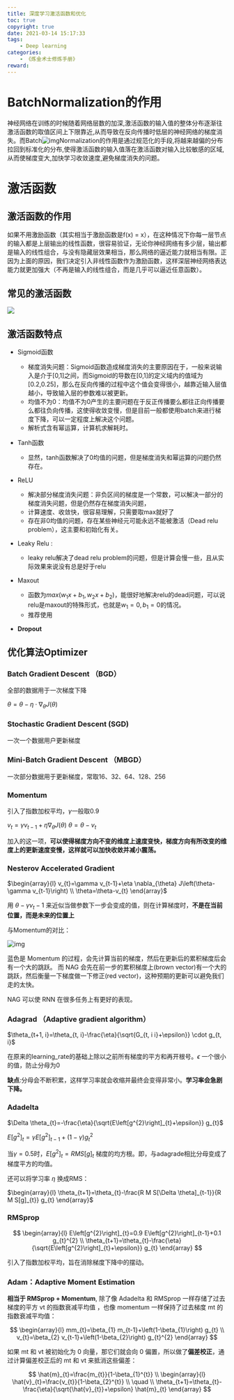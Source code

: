 ```yaml
---
title: 深度学习激活函数和优化
toc: true
copyright: true
date: 2021-03-14 15:17:33
tags:
    - Deep learning
categories:
    - 《炼金术士修炼手册》
reward:
---
```



# BatchNormalization的作用

神经网络在训练的时候随着网络层数的加深,激活函数的输入值的整体分布逐渐往激活函数的取值区间上下限靠近,从而导致在反向传播时低层的神经网络的梯度消失。而Batch![img](https://uploadfiles.nowcoder.com/images/20190317/311436_1552801230080_095961B16BE2B8C2E508F4A1AB257B7D)Normalization的作用是通过规范化的手段,将越来越偏的分布拉回到标准化的分布,使得激活函数的输入值落在激活函数对输入比较敏感的区域,从而使梯度变大,加快学习收敛速度,避免梯度消失的问题。


# 激活函数

## 激活函数的作用

如果不用激励函数（其实相当于激励函数是f(x) = x），在这种情况下你每一层节点的输入都是上层输出的线性函数，很容易验证，无论你神经网络有多少层，输出都是输入的线性组合，与没有隐藏层效果相当，那么网络的逼近能力就相当有限。正因为上面的原因，我们决定引入非线性函数作为激励函数，这样深层神经网络表达能力就更加强大（不再是输入的线性组合，而是几乎可以逼近任意函数）。

## 常见的激活函数

![](https://tva1.sinaimg.cn/large/007S8ZIlly1gg7yinpjnqj30u01e87af.jpg)

## 激活函数特点

- Sigmoid函数
  - 梯度消失问题：Sigmoid函数造成梯度消失的主要原因在于，一般来说输入是介于[0,1]之间，而Sigmoid的导数在[0,1]的定义域内的值域为[0.2,0.25]，那么在反向传播的过程中这个值会变得很小，越靠近输入层值越小，导致输入层的参数难以被更新。
  - 均值不为0：均值不为0产生的主要问题在于反正传播要么都往正向传播要么都往负向传播，这使得收敛变慢，但是目前一般都使用batch来进行梯度下降，可以一定程度上解决这个问题。
  - 解析式含有幂运算，计算机求解耗时。
- Tanh函数
  - 显然，tanh函数解决了0均值的问题，但是梯度消失和幂运算的问题仍然存在。
- ReLU
  - 解决部分梯度消失问题：非负区间的梯度是一个常数，可以解决一部分的梯度消失问题，但是仍然存在梯度消失问题，
  - 计算速度、收敛快，很容易理解，只需要取max就好了
  - 存在非0均值的问题，存在某些神经元可能永远不能被激活（Dead relu problem），这主要和初始化有关。
- Leaky Relu :
  - leaky relu解决了dead relu problem的问题，但是计算会慢一些，且从实际效果来说没有总是好于relu
- Maxout
  - 函数为$max(w_1x+b_1, w_2x+b_2)$，能很好地解决relu的dead问题，可以说relu是maxout的特殊形式，也就是$w_1=0, b_1=0$的情况。
  - 推荐使用


- **Dropout**



## 优化算法Optimizer

### **Batch Gradient Descent （BGD）**

全部的数据用于一次梯度下降

$\theta=\theta-\eta \cdot \nabla_{\theta} J(\theta)$



###  **Stochastic Gradient Descent (SGD)**

  一次一个数据用户更新梯度

  

### **Mini-Batch Gradient Descent （MBGD）**

  一次部分数据用于更新梯度，常取16、32、64、128、256

  

### **Momentum**

  引入了指数加权平均，$\gamma$一般取0.9

  $v_{t}=\gamma v_{t-1}+\eta \nabla_{\theta} J(\theta)$
  $\theta=\theta-v_{t}$

  加入的这一项，**可以使得梯度方向不变的维度上速度变快，梯度方向有所改变的维度上的更新速度变慢，这样就可以加快收敛并减小震荡。**



### **Nesterov Accelerated Gradient**

  $\begin{array}{l}
  v_{t}=\gamma v_{t-1}+\eta \nabla_{\theta} J\left(\theta-\gamma v_{t-1}\right) \\
  \theta=\theta-v_{t}
  \end{array}$

  用 $θ−γv_t−1$ 来近似当做参数下一步会变成的值，则在计算梯度时，**不是在当前位置，而是未来的位置上**

  

  与Momentum的对比：

  ![img](https://images2018.cnblogs.com/blog/1192699/201803/1192699-20180310224024153-1974893457.png)

  蓝色是 Momentum 的过程，会先计算当前的梯度，然后在更新后的累积梯度后会有一个大的跳跃。
  而 NAG 会先在前一步的累积梯度上(brown vector)有一个大的跳跃，然后衡量一下梯度做一下修正(red vector)，这种预期的更新可以避免我们走的太快。

  NAG 可以使 RNN 在很多任务上有更好的表现。

  

### **Adagrad （Adaptive gradient algorithm）**

  $\theta_{t+1, i}=\theta_{t, i}-\frac{\eta}{\sqrt{G_{t, i i}+\epsilon}} \cdot g_{t, i}$

  在原来的learning_rate的基础上除以之前所有梯度的平方和再开根号。$\epsilon$ 一个很小的值，防止分母为0

  **缺点**:分母会不断积累，这样学习率就会收缩并最终会变得非常小。**学习率会急剧下降。**

  

###  **Adadelta**

  $\Delta \theta_{t}=-\frac{\eta}{\sqrt{E\left[g^{2}\right]_{t}+\epsilon}} g_{t}$

  $E\left[g^{2}\right]_{t}=\gamma E\left[g^{2}\right]_{t-1}+(1-\gamma) g_{t}^{2}$

  当$\gamma=0.5$时，$E\left[g^{2}\right]_{t}=RMS[g]_t$ 梯度的均方根。即，与adagrade相比分母变成了梯度平方的均值。

  还可以将学习率 $\eta$ 换成RMS：

  $\begin{array}{l}
  \theta_{t+1}=\theta_{t}-\frac{R M S[\Delta \theta]_{t-1}}{R M S[g]_{t}} g_{t}
  \end{array}$

  

### **RMSprop**

$$
\begin{array}{l}
E\left[g^{2}\right]_{t}=0.9 E\left[g^{2}\right]_{t-1}+0.1 g_{t}^{2} \\
\theta_{t+1}=\theta_{t}-\frac{\eta}{\sqrt{E\left[g^{2}\right]_{t}+\epsilon}} g_{t}
\end{array}
$$

  引入了指数加权平均，旨在消除梯度下降中的摆动。

### **Adam：Adaptive Moment Estimation**

**相当于 RMSprop + Momentum**, 除了像 Adadelta 和 RMSprop 一样存储了过去梯度的平方 vt 的指数衰减平均值 ，也像 momentum 一样保持了过去梯度 mt 的指数衰减平均值：

$$
\begin{array}{l}
mm_{t}=\beta_{1} m_{t-1}+\left(1-\beta_{1}\right) g_{t} \\
v_{t}=\beta_{2} v_{t-1}+\left(1-\beta_{2}\right) g_{t}^{2}
\end{array}
$$

  如果 mt 和 vt 被初始化为 0 向量，那它们就会向 0 偏置，所以做了**偏差校正**，通过计算偏差校正后的 mt 和 vt 来抵消这些偏差：

$$
\hat{m}_{t}=\frac{m_{t}}{1-\beta_{1}^{t}} \\
  \begin{array}{l}
  \hat{v}_{t}=\frac{v_{t}}{1-\beta_{2}^{t}} \\
  \quad \\ 
  \theta_{t+1}=\theta_{t}-\frac{\eta}{\sqrt{\hat{v}_{t}}+\epsilon} \hat{m}_{t}
  \end{array}
$$





